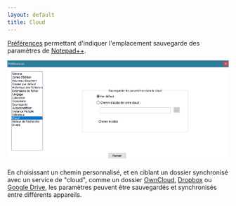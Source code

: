 ```yaml
---
layout: default
title: Cloud
---
```

[Préférences](../preferences.md) permettant d'indiquer l'emplacement sauvegarde des paramètres de [Notepad++](../notepad++.md).

![Interface](/images/npp_settings_cloud.png)

En choisissant un chemin personnalisé, et en ciblant un dossier synchronisé avec un service de "cloud", comme un dossier [OwnCloud](https://owncloud.org), [Dropbox](https://www.dropbox.com) ou [Google Drive](https://www.google.com/drive/download), les paramètres peuvent être sauvegardés et synchronisés entre différents appareils.